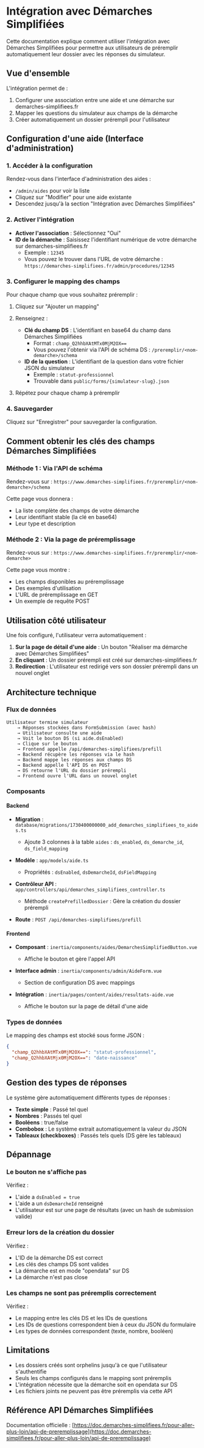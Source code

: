 # Intégration avec Démarches Simplifiées

Cette documentation explique comment utiliser l'intégration avec Démarches Simplifiées pour permettre aux utilisateurs de préremplir automatiquement leur dossier avec les réponses du simulateur.

## Vue d'ensemble

L'intégration permet de :
1. Configurer une association entre une aide et une démarche sur demarches-simplifiees.fr
2. Mapper les questions du simulateur aux champs de la démarche
3. Créer automatiquement un dossier prérempli pour l'utilisateur

## Configuration d'une aide (Interface d'administration)

### 1. Accéder à la configuration

Rendez-vous dans l'interface d'administration des aides :
- `/admin/aides` pour voir la liste
- Cliquez sur "Modifier" pour une aide existante
- Descendez jusqu'à la section "Intégration avec Démarches Simplifiées"

### 2. Activer l'intégration

- **Activer l'association** : Sélectionnez "Oui"
- **ID de la démarche** : Saisissez l'identifiant numérique de votre démarche sur demarches-simplifiees.fr
  - Exemple : `12345`
  - Vous pouvez le trouver dans l'URL de votre démarche : `https://demarches-simplifiees.fr/admin/procedures/12345`

### 3. Configurer le mapping des champs

Pour chaque champ que vous souhaitez préremplir :

1. Cliquez sur "Ajouter un mapping"
2. Renseignez :
   - **Clé du champ DS** : L'identifiant en base64 du champ dans Démarches Simplifiées
     - Format : `champ_Q2hhbXAtMTx0MjM2OX==`
     - Vous pouvez l'obtenir via l'API de schéma DS : `/preremplir/<nom-demarche>/schema`
   - **ID de la question** : L'identifiant de la question dans votre fichier JSON du simulateur
     - Exemple : `statut-professionnel`
     - Trouvable dans `public/forms/{simulateur-slug}.json`

3. Répétez pour chaque champ à préremplir

### 4. Sauvegarder

Cliquez sur "Enregistrer" pour sauvegarder la configuration.

## Comment obtenir les clés des champs Démarches Simplifiées

### Méthode 1 : Via l'API de schéma

Rendez-vous sur : `https://www.demarches-simplifiees.fr/preremplir/<nom-demarche>/schema`

Cette page vous donnera :
- La liste complète des champs de votre démarche
- Leur identifiant stable (la clé en base64)
- Leur type et description

### Méthode 2 : Via la page de préremplissage

Rendez-vous sur : `https://www.demarches-simplifiees.fr/preremplir/<nom-demarche>`

Cette page vous montre :
- Les champs disponibles au préremplissage
- Des exemples d'utilisation
- L'URL de préremplissage en GET
- Un exemple de requête POST

## Utilisation côté utilisateur

Une fois configuré, l'utilisateur verra automatiquement :

1. **Sur la page de détail d'une aide** : Un bouton "Réaliser ma démarche avec Démarches Simplifiées"
2. **En cliquant** : Un dossier prérempli est créé sur demarches-simplifiees.fr
3. **Redirection** : L'utilisateur est redirigé vers son dossier prérempli dans un nouvel onglet

## Architecture technique

### Flux de données

```
Utilisateur termine simulateur
    → Réponses stockées dans FormSubmission (avec hash)
    → Utilisateur consulte une aide
    → Voit le bouton DS (si aide.dsEnabled)
    → Clique sur le bouton
    → Frontend appelle /api/demarches-simplifiees/prefill
    → Backend récupère les réponses via le hash
    → Backend mappe les réponses aux champs DS
    → Backend appelle l'API DS en POST
    → DS retourne l'URL du dossier prérempli
    → Frontend ouvre l'URL dans un nouvel onglet
```

### Composants

#### Backend

- **Migration** : `database/migrations/1730400000000_add_demarches_simplifiees_to_aides.ts`
  - Ajoute 3 colonnes à la table `aides` : `ds_enabled`, `ds_demarche_id`, `ds_field_mapping`

- **Modèle** : `app/models/aide.ts`
  - Propriétés : `dsEnabled`, `dsDemarcheId`, `dsFieldMapping`

- **Contrôleur API** : `app/controllers/api/demarches_simplifiees_controller.ts`
  - Méthode `createPrefilledDossier` : Gère la création du dossier prérempli

- **Route** : `POST /api/demarches-simplifiees/prefill`

#### Frontend

- **Composant** : `inertia/components/aides/DemarchesSimplifiedButton.vue`
  - Affiche le bouton et gère l'appel API

- **Interface admin** : `inertia/components/admin/AideForm.vue`
  - Section de configuration DS avec mappings

- **Intégration** : `inertia/pages/content/aides/resultats-aide.vue`
  - Affiche le bouton sur la page de détail d'une aide

### Types de données

Le mapping des champs est stocké sous forme JSON :
```json
{
  "champ_Q2hhbXAtMTx0MjM2OX==": "statut-professionnel",
  "champ_Q2hhbXAtMjx0MjM2OX==": "date-naissance"
}
```

## Gestion des types de réponses

Le système gère automatiquement différents types de réponses :

- **Texte simple** : Passé tel quel
- **Nombres** : Passés tel quel
- **Booléens** : true/false
- **Combobox** : Le système extrait automatiquement la valeur du JSON
- **Tableaux (checkboxes)** : Passés tels quels (DS gère les tableaux)

## Dépannage

### Le bouton ne s'affiche pas

Vérifiez :
- L'aide a `dsEnabled = true`
- L'aide a un `dsDemarcheId` renseigné
- L'utilisateur est sur une page de résultats (avec un hash de submission valide)

### Erreur lors de la création du dossier

Vérifiez :
- L'ID de la démarche DS est correct
- Les clés des champs DS sont valides
- La démarche est en mode "opendata" sur DS
- La démarche n'est pas close

### Les champs ne sont pas préremplis correctement

Vérifiez :
- Le mapping entre les clés DS et les IDs de questions
- Les IDs de questions correspondent bien à ceux du JSON du formulaire
- Les types de données correspondent (texte, nombre, booléen)

## Limitations

- Les dossiers créés sont orphelins jusqu'à ce que l'utilisateur s'authentifie
- Seuls les champs configurés dans le mapping sont préremplis
- L'intégration nécessite que la démarche soit en opendata sur DS
- Les fichiers joints ne peuvent pas être préremplis via cette API

## Référence API Démarches Simplifiées

Documentation officielle : [https://doc.demarches-simplifiees.fr/pour-aller-plus-loin/api-de-preremplissage](https://doc.demarches-simplifiees.fr/pour-aller-plus-loin/api-de-preremplissage)

